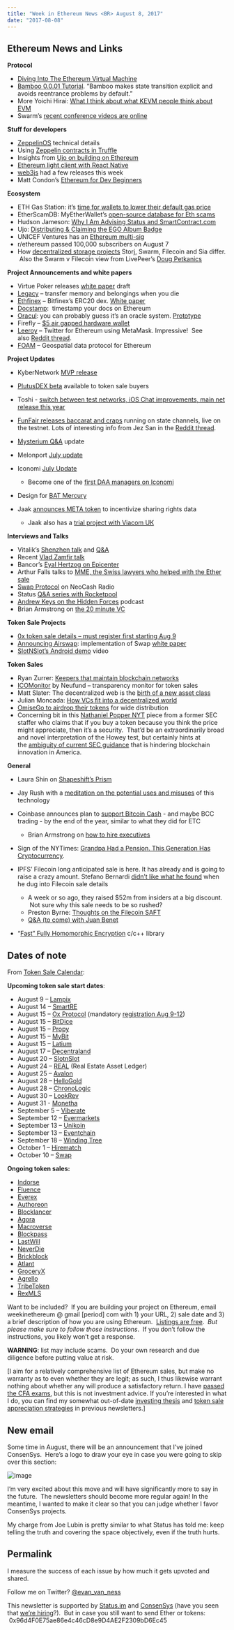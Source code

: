 ```yaml
---
title: "Week in Ethereum News <BR> August 8, 2017"
date: "2017-08-08"
---
```


## Ethereum News and Links  

**Protocol**

- [Diving Into The Ethereum Virtual Machine](https://t.umblr.com/redirect?z=https%3A%2F%2Fmedium.com%2F%40hayeah%2Fdiving-into-the-ethereum-vm-6e8d5d2f3c30&t=YjNjNTc1NThkN2U3YzRhNWI4ODk0YzE1Y2I5NjVlYmFlYWE2ZWYzNCxSeWhXckRIbg%3D%3D&b=t%3AQ8svKXOQOFn4j1wJ-IeWRA&p=https%3A%2F%2Fwww.weekinethereum.com%2Fpost%2F163960217423%2Faugust-8-2017&m=0)
- [Bamboo 0.0.01 Tutorial](https://t.umblr.com/redirect?z=https%3A%2F%2Fgithub.com%2Fpirapira%2Fbamboo%2Fblob%2Fmaster%2Fdoc%2Ftutorial.md&t=YjE5ZDc3MWE2MjAxZDQzOWE3OGE0NTVjODRmZmIwZTI1NWE1ZWE1YSxSeWhXckRIbg%3D%3D&b=t%3AQ8svKXOQOFn4j1wJ-IeWRA&p=https%3A%2F%2Fwww.weekinethereum.com%2Fpost%2F163960217423%2Faugust-8-2017&m=0). “Bamboo makes state transition explicit and avoids reentrance problems by default.”
- More Yoichi Hirai: [What I think about what KEVM people think about EVM](https://t.umblr.com/redirect?z=https%3A%2F%2Fmedium.com%2F%40pirapira%2Fwhat-i-think-about-what-kevm-people-think-about-evm-78d99191b57e&t=NmUzNjViNDY1ZWJmNzM2ZjBiYTI4ZmUxMTYxOTIyYTBiYzE0NzQ4ZixSeWhXckRIbg%3D%3D&b=t%3AQ8svKXOQOFn4j1wJ-IeWRA&p=https%3A%2F%2Fwww.weekinethereum.com%2Fpost%2F163960217423%2Faugust-8-2017&m=0)
- Swarm’s [recent conference videos are online](https://t.umblr.com/redirect?z=http%3A%2F%2Fswarm-gateways.net%2Fbzz%3A%2Fsummit2017.ethersphere.eth%2F&t=YTJmOTRjZjk4MWY1YTI2ZDQ4Y2E2ZmE3NGNlYjcyZjkyNGRkZDU3MCxSeWhXckRIbg%3D%3D&b=t%3AQ8svKXOQOFn4j1wJ-IeWRA&p=https%3A%2F%2Fwww.weekinethereum.com%2Fpost%2F163960217423%2Faugust-8-2017&m=0)

**Stuff for developers**

- [ZeppelinOS](https://t.umblr.com/redirect?z=https%3A%2F%2Fblog.zeppelin.solutions%2Ftechnical-details-of-zeppelinos-d3cf4da591f7&t=ZjQyYzliNzA1NzMzNzQ3NTVlZDMwZjhkNjc0NDRkZDY1ZDU5OGRkMSxSeWhXckRIbg%3D%3D&b=t%3AQ8svKXOQOFn4j1wJ-IeWRA&p=https%3A%2F%2Fwww.weekinethereum.com%2Fpost%2F163960217423%2Faugust-8-2017&m=0) technical details
- Using [Zeppelin contracts in Truff](https://t.umblr.com/redirect?z=http%3A%2F%2Ftruffleframework.com%2Ftutorials%2Frobust-smart-contracts-with-openzeppelin&t=OTg0Nzg4MjZhMDM4ZjY0ZGQ5MGJlMTdhZmJlNjc5MGQ1NDFmMzM0YixSeWhXckRIbg%3D%3D&b=t%3AQ8svKXOQOFn4j1wJ-IeWRA&p=https%3A%2F%2Fwww.weekinethereum.com%2Fpost%2F163960217423%2Faugust-8-2017&m=0)[l](https://t.umblr.com/redirect?z=http%3A%2F%2Ftruffleframework.com%2Ftutorials%2Frobust-smart-contracts-with-openzeppelin&t=OTg0Nzg4MjZhMDM4ZjY0ZGQ5MGJlMTdhZmJlNjc5MGQ1NDFmMzM0YixSeWhXckRIbg%3D%3D&b=t%3AQ8svKXOQOFn4j1wJ-IeWRA&p=https%3A%2F%2Fwww.weekinethereum.com%2Fpost%2F163960217423%2Faugust-8-2017&m=0)[e](https://t.umblr.com/redirect?z=http%3A%2F%2Ftruffleframework.com%2Ftutorials%2Frobust-smart-contracts-with-openzeppelin&t=OTg0Nzg4MjZhMDM4ZjY0ZGQ5MGJlMTdhZmJlNjc5MGQ1NDFmMzM0YixSeWhXckRIbg%3D%3D&b=t%3AQ8svKXOQOFn4j1wJ-IeWRA&p=https%3A%2F%2Fwww.weekinethereum.com%2Fpost%2F163960217423%2Faugust-8-2017&m=0)
- Insights from [Ujo on building on Ethereum](https://t.umblr.com/redirect?z=https%3A%2F%2Fwww.offerzen.com%2Fblog%2Finsights-from-ujo-the-challenges-of-building-on-ethereum&t=NzNjNmQ0Y2U3YTU1MmQ3OTRlZTM2ZDJlZDhmNjJhMzg5NmM2NDA4ZixSeWhXckRIbg%3D%3D&b=t%3AQ8svKXOQOFn4j1wJ-IeWRA&p=https%3A%2F%2Fwww.weekinethereum.com%2Fpost%2F163960217423%2Faugust-8-2017&m=0)
- [Ethereum light client with React Native](https://t.umblr.com/redirect?z=https%3A%2F%2Fzupzup.org%2Freact-native-ethereum%2F&t=MWUxYTI1NDZiNmQ5YzUwZjZlYWVkMDgwNmVjYmNiNzA2MTgwOWRmMCxSeWhXckRIbg%3D%3D&b=t%3AQ8svKXOQOFn4j1wJ-IeWRA&p=https%3A%2F%2Fwww.weekinethereum.com%2Fpost%2F163960217423%2Faugust-8-2017&m=0)
- [web3js](https://t.umblr.com/redirect?z=https%3A%2F%2Fgithub.com%2Fethereum%2Fweb3.js%2Freleases&t=YjU4ODllOWYxMmM0ZWNmODI3NjlhN2I4MGMzMTJhZTFhYTcyM2ExNixSeWhXckRIbg%3D%3D&b=t%3AQ8svKXOQOFn4j1wJ-IeWRA&p=https%3A%2F%2Fwww.weekinethereum.com%2Fpost%2F163960217423%2Faugust-8-2017&m=0) had a few releases this week
- Matt Condon’s [Ethereum for Dev Beginners](https://t.umblr.com/redirect?z=https%3A%2F%2Fmedium.com%2F%40mattcondon%2Fgetting-up-to-speed-on-ethereum-63ed28821bbe&t=MGU2NzA3MDg1ZDhjMTQ3YjExYjAzYmI1YTQ5N2U2MzRlNDcxZmMzYixSeWhXckRIbg%3D%3D&b=t%3AQ8svKXOQOFn4j1wJ-IeWRA&p=https%3A%2F%2Fwww.weekinethereum.com%2Fpost%2F163960217423%2Faugust-8-2017&m=0)

**Ecosystem**

- ETH Gas Station: it’s [time for wallets to lower their default gas price](https://t.umblr.com/redirect?z=https%3A%2F%2Fmedium.com%2F%40ethgasstation%2Fethereum-wallets-and-the-problem-of-the-default-gas-price-fe7e55743cb5&t=MWY4MDdiYWY4NDdhYmZlNzg3NjA4MDdlOWYxMGYzMDQ2ODI4N2Y4NCxSeWhXckRIbg%3D%3D&b=t%3AQ8svKXOQOFn4j1wJ-IeWRA&p=https%3A%2F%2Fwww.weekinethereum.com%2Fpost%2F163960217423%2Faugust-8-2017&m=0)
- EtherScamDB: MyEtherWallet’s [open-source database for Eth scams](https://t.umblr.com/redirect?z=https%3A%2F%2Fetherscamdb.info%2F&t=NzY0MTIxYTlmZDZjMmYwZWMzMDY5MTViMmZlZDM5NWE3MzY5ODU5NixSeWhXckRIbg%3D%3D&b=t%3AQ8svKXOQOFn4j1wJ-IeWRA&p=https%3A%2F%2Fwww.weekinethereum.com%2Fpost%2F163960217423%2Faugust-8-2017&m=0)
- Hudson Jameson: [Why I Am Advising Status and SmartContract.com](https://t.umblr.com/redirect?z=https%3A%2F%2Fwww.reddit.com%2Fr%2Fethereum%2Fcomments%2F6rzmrv%2Fwhy_i_am_advising_status_and_smartcontractcom%2F&t=MTZmZjYxNTA2MDNiMjRiMzYyYWI1MjdkNjc1YWUyNTE0NGM2NGI0ZCxSeWhXckRIbg%3D%3D&b=t%3AQ8svKXOQOFn4j1wJ-IeWRA&p=https%3A%2F%2Fwww.weekinethereum.com%2Fpost%2F163960217423%2Faugust-8-2017&m=0)
- Ujo: [Distributing & Claiming the EGO Album Badge](https://t.umblr.com/redirect?z=https%3A%2F%2Fblog.ujomusic.com%2Fdistributing-claiming-the-ego-album-badge-322bae9bffae&t=YzE3MWE2ZGQ4ZjVmOGFlYTQxMjcwYWZkM2ZhYjgxZDM2MzU2MTI2ZSxSeWhXckRIbg%3D%3D&b=t%3AQ8svKXOQOFn4j1wJ-IeWRA&p=https%3A%2F%2Fwww.weekinethereum.com%2Fpost%2F163960217423%2Faugust-8-2017&m=0)
- UNICEF Ventures has an [Ethereum multi-sig](https://t.umblr.com/redirect?z=http%3A%2F%2Funicefstories.org%2F2017%2F08%2F04%2Funicef-ventures-exploring-smart-contracts%2F&t=NjVhOWQ1YzQxZDg2YzFjZjFhMGMxMzE3MWFkY2YzNGVkZWRmZGI1OCxSeWhXckRIbg%3D%3D&b=t%3AQ8svKXOQOFn4j1wJ-IeWRA&p=https%3A%2F%2Fwww.weekinethereum.com%2Fpost%2F163960217423%2Faugust-8-2017&m=0)
- r/ethereum passed 100,000 subscribers on August 7
- How [decentralized storage projects](https://t.umblr.com/redirect?z=https%3A%2F%2Fwww.reddit.com%2Fr%2Fethereum%2Fcomments%2F6rceyw%2Fwhat_will_filecoin_be_able_to_do_that_swarm_wont%2Fdl5f8q4%2F%3Fcontext%3D3&t=MmQyY2FiM2FlN2Y5OTgxNzRiZTVlN2FhYWQxNmQ5OWJlZjY4MjM5NCxSeWhXckRIbg%3D%3D&b=t%3AQ8svKXOQOFn4j1wJ-IeWRA&p=https%3A%2F%2Fwww.weekinethereum.com%2Fpost%2F163960217423%2Faugust-8-2017&m=0) Storj, Swarm, Filecoin and Sia differ.  Also the Swarm v Filecoin view from LivePeer’s [Doug Petkanics](https://t.umblr.com/redirect?z=https%3A%2F%2Fwww.reddit.com%2Fr%2Fethereum%2Fcomments%2F6rceyw%2Fwhat_will_filecoin_be_able_to_do_that_swarm_wont%2Fdl4d2na%2F%3Fcontext%3D3&t=YzA3ZjlkYjc2ZTlhNmJiNDAxMjNkNTZiMzFlMDNiOGY2NGQ3OTk5ZixSeWhXckRIbg%3D%3D&b=t%3AQ8svKXOQOFn4j1wJ-IeWRA&p=https%3A%2F%2Fwww.weekinethereum.com%2Fpost%2F163960217423%2Faugust-8-2017&m=0)

**Project Announcements and white papers**

- Virtue Poker releases [white paper](https://t.umblr.com/redirect?z=https%3A%2F%2Fvirtue.poker%2Fwp-content%2Fuploads%2F2017%2F08%2FVirtue-Poker-White-Paper-DRAFT-0.1.pdf&t=MjUzNTczMjJjOTc4MDc3Mzg3ZDVmZTk3MmRkY2VkOThiNGMxOTFjYixSeWhXckRIbg%3D%3D&b=t%3AQ8svKXOQOFn4j1wJ-IeWRA&p=https%3A%2F%2Fwww.weekinethereum.com%2Fpost%2F163960217423%2Faugust-8-2017&m=0) draft
- [Legacy](https://t.umblr.com/redirect?z=https%3A%2F%2Fwww.reddit.com%2Fr%2Fethereum%2Fcomments%2F6rjo89%2Flegacy_transfer_your_memories_or_belongings_to%2F&t=YjVlY2EzY2M0MTIyOTA2ZTJkOTZiODdlNWYwMmFlN2M4ZWVlNjAxZixSeWhXckRIbg%3D%3D&b=t%3AQ8svKXOQOFn4j1wJ-IeWRA&p=https%3A%2F%2Fwww.weekinethereum.com%2Fpost%2F163960217423%2Faugust-8-2017&m=0) – transfer memory and belongings when you die
- [Ethfinex](https://t.umblr.com/redirect?z=https%3A%2F%2Fwww.bitfinex.com%2Fethfinex&t=NDFlODQ2NTc4M2VhZTAyM2QxZmI3ZTc5OWM4MDRkODcyNjIwMDdlYixSeWhXckRIbg%3D%3D&b=t%3AQ8svKXOQOFn4j1wJ-IeWRA&p=https%3A%2F%2Fwww.weekinethereum.com%2Fpost%2F163960217423%2Faugust-8-2017&m=0) – Bitfinex’s ERC20 dex. [White paper](https://t.umblr.com/redirect?z=https%3A%2F%2Fwww.bitfinex.com%2Fethfinex-whitepaper.pdf&t=ZGM2OWY0MTZiNDQzZThkY2E2NTFkNmIxMjFiOThhOGM1MjM2YWI0MyxSeWhXckRIbg%3D%3D&b=t%3AQ8svKXOQOFn4j1wJ-IeWRA&p=https%3A%2F%2Fwww.weekinethereum.com%2Fpost%2F163960217423%2Faugust-8-2017&m=0)
- [Docstamp](https://t.umblr.com/redirect?z=https%3A%2F%2Fdocstamp.io%2F&t=YzUwMzg0ZmNhZDBkOGE2MjEyYTNmYjFkMDViODM2ZjY3MDA0ODA5MyxSeWhXckRIbg%3D%3D&b=t%3AQ8svKXOQOFn4j1wJ-IeWRA&p=https%3A%2F%2Fwww.weekinethereum.com%2Fpost%2F163960217423%2Faugust-8-2017&m=0):  timestamp your docs on Ethereum
- [Oracul](https://t.umblr.com/redirect?z=https%3A%2F%2Fmedium.com%2F%40roman.brodetski%2Fintroducing-oracul-decentralized-oracle-data-feed-solution-for-ethereum-5cab1ca8bb64&t=YzUwMDM0NjdlMzA1ZWIwYjZjNTQ5OTBhNTI1ZTZmY2EwNzdlZGE5NCxSeWhXckRIbg%3D%3D&b=t%3AQ8svKXOQOFn4j1wJ-IeWRA&p=https%3A%2F%2Fwww.weekinethereum.com%2Fpost%2F163960217423%2Faugust-8-2017&m=0): you can probably guess it’s an oracle system. [Prototype](https://t.umblr.com/redirect?z=http%3A%2F%2Foracul.surge.sh%2F&t=NmY5N2Y3NTNkNDU3ZmFkNjM4YTI2MDUwZjVkMmRhZDRlMmU4YTg2MSxSeWhXckRIbg%3D%3D&b=t%3AQ8svKXOQOFn4j1wJ-IeWRA&p=https%3A%2F%2Fwww.weekinethereum.com%2Fpost%2F163960217423%2Faugust-8-2017&m=0)
- Firefly – [$5 air gapped hardware wallet](https://t.umblr.com/redirect?z=https%3A%2F%2Fwww.reddit.com%2Fr%2Fethereum%2Fcomments%2F6r48kb%2Ffirefly_the_5_diy_airgap_hardware_wallet%2F&t=MDE3ZWRjODkzNmY0NGNjNDkzNTg5OTQ5NWNhOGJkZWJjZDE1ZWQ0YixSeWhXckRIbg%3D%3D&b=t%3AQ8svKXOQOFn4j1wJ-IeWRA&p=https%3A%2F%2Fwww.weekinethereum.com%2Fpost%2F163960217423%2Faugust-8-2017&m=0)
- [Leeroy](https://t.umblr.com/redirect?z=https%3A%2F%2Fleeroy.io%2F&t=ODAyMjg1MDFhZTRiOWM2OTdhMGEzN2YwMWNjNDE3NGM3YTQ4YzY2NixSeWhXckRIbg%3D%3D&b=t%3AQ8svKXOQOFn4j1wJ-IeWRA&p=https%3A%2F%2Fwww.weekinethereum.com%2Fpost%2F163960217423%2Faugust-8-2017&m=0) – Twitter for Ethereum using MetaMask. Impressive!  See also [Reddit thread](https://t.umblr.com/redirect?z=https%3A%2F%2Fwww.reddit.com%2Fr%2Fethereum%2Fcomments%2F6rwnm5%2Fleeroy_v2_released%2F&t=Mzc0Zjg4YzQ3MTBkMTk4YzVhMTU4NDg0N2UyMjM0NWE0NzgwN2E2MCxSeWhXckRIbg%3D%3D&b=t%3AQ8svKXOQOFn4j1wJ-IeWRA&p=https%3A%2F%2Fwww.weekinethereum.com%2Fpost%2F163960217423%2Faugust-8-2017&m=0).
- [FOAM](https://t.umblr.com/redirect?z=https%3A%2F%2Fsteemit.com%2Fethereum%2F%40protegeaa%2Ffoam-the-future-of-geospatial-data-on-the-ethereum-blockchain&t=MzlhZWRmMmYyMDA2NGEyOGU4MWFlZWI3YTgwNTViMjcyOGFlNTJlZSxSeWhXckRIbg%3D%3D&b=t%3AQ8svKXOQOFn4j1wJ-IeWRA&p=https%3A%2F%2Fwww.weekinethereum.com%2Fpost%2F163960217423%2Faugust-8-2017&m=0) – Geospatial data protocol for Ethereum

**Project Updates**

- KyberNetwork [MVP release](https://t.umblr.com/redirect?z=https%3A%2F%2Fblog.kyber.network%2Fkybernetwork-mvp-release-e8440a79346f&t=YTZjNTYxNjc5OWJkYzM4ZTI4NDIxNmNkNTRhOGM5NzZjNWI3MmU3YSxSeWhXckRIbg%3D%3D&b=t%3AQ8svKXOQOFn4j1wJ-IeWRA&p=https%3A%2F%2Fwww.weekinethereum.com%2Fpost%2F163960217423%2Faugust-8-2017&m=0)
- [PlutusDEX beta](https://t.umblr.com/redirect?z=https%3A%2F%2Fmedium.com%2F%40PlutusIT%2Fannouncing-the-plutusdex-private-beta-defining-the-plutus-experience-3898d81db26c&t=Nzc5NTQ2ZDBhZWE4ZjAyOTY4YWU5ZDAzOWM0Y2Q5NTRlZWVkOTM3OCxSeWhXckRIbg%3D%3D&b=t%3AQ8svKXOQOFn4j1wJ-IeWRA&p=https%3A%2F%2Fwww.weekinethereum.com%2Fpost%2F163960217423%2Faugust-8-2017&m=0) available to token sale buyers
- Toshi - [switch between test networks, iOS Chat improvements, main net release this year](https://t.umblr.com/redirect?z=https%3A%2F%2Fblog.toshi.org%2Fproduct-update-3-network-switching-ios-chat-ui-and-fixes-dd5980048c55%3Fsource%3Dcollection_home---6------0--------------&t=YjEzMGRlZWY3MjNmMThiNGY5YmYzYmIxNGIyZjk5Y2QyZmMxMjY2YixSeWhXckRIbg%3D%3D&b=t%3AQ8svKXOQOFn4j1wJ-IeWRA&p=https%3A%2F%2Fwww.weekinethereum.com%2Fpost%2F163960217423%2Faugust-8-2017&m=0)
- [FunFair releases baccarat and craps](https://t.umblr.com/redirect?z=https%3A%2F%2Fwww.reddit.com%2Fr%2Fethereum%2Fcomments%2F6rkv7h%2Ffunfair_is_pleased_to_announce_the_first_ever%2F&t=OTlmZDBiMzgyZTM2NTc4YTAyNTQ0MWNjNDZkZjgyY2JmNzBmNGM1ZSxSeWhXckRIbg%3D%3D&b=t%3AQ8svKXOQOFn4j1wJ-IeWRA&p=https%3A%2F%2Fwww.weekinethereum.com%2Fpost%2F163960217423%2Faugust-8-2017&m=0) running on state channels, live on the testnet. Lots of interesting info from Jez San in the [Reddit thread](https://t.umblr.com/redirect?z=https%3A%2F%2Fwww.reddit.com%2Fr%2Fethtrader%2Fcomments%2F6rkyk5%2Ffunfair_is_pleased_to_announce_the_first_ever%2F&t=ZGY0OTVjMDAyNWI3MTk0MWVhYWRmZThlNmY3M2I4NDgxYTIyYTVjNSxSeWhXckRIbg%3D%3D&b=t%3AQ8svKXOQOFn4j1wJ-IeWRA&p=https%3A%2F%2Fwww.weekinethereum.com%2Fpost%2F163960217423%2Faugust-8-2017&m=0).
- [Mysterium Q&A](https://t.umblr.com/redirect?z=https%3A%2F%2Fmedium.com%2Fmysterium-network%2Fyou-asked-weve-answered-869f63980825&t=OTcyOGU2NmI2YWU3Y2U2MDQyNDAwMzdhOGU5MDYwYjI4NDVkMjI1YixSeWhXckRIbg%3D%3D&b=t%3AQ8svKXOQOFn4j1wJ-IeWRA&p=https%3A%2F%2Fwww.weekinethereum.com%2Fpost%2F163960217423%2Faugust-8-2017&m=0) update
- Melonport [July update](https://t.umblr.com/redirect?z=http%3A%2F%2Fmailchi.mp%2Fmelonport%2Fjuly-update&t=ZjVlZjExYjNlOGQ5MjJjZDZlNWM3MTE2NmFhOGY1YTZiZjQ3MjM5MixSeWhXckRIbg%3D%3D&b=t%3AQ8svKXOQOFn4j1wJ-IeWRA&p=https%3A%2F%2Fwww.weekinethereum.com%2Fpost%2F163960217423%2Faugust-8-2017&m=0)
- Iconomi [July Update](https://t.umblr.com/redirect?z=https%3A%2F%2Fmedium.com%2Ficonominet%2Ficonomi-monthly-update-july-2017-207ba56bfcf3&t=MDljZmFmNGM3OGQ2ZmI0ZWE3OGFlOGZiYWM5YWY2MDAyY2I0NDZiMSxSeWhXckRIbg%3D%3D&b=t%3AQ8svKXOQOFn4j1wJ-IeWRA&p=https%3A%2F%2Fwww.weekinethereum.com%2Fpost%2F163960217423%2Faugust-8-2017&m=0)
    - Become one of the [first DAA managers on Iconomi](https://t.umblr.com/redirect?z=https%3A%2F%2Fmedium.com%2Ficonominet%2Fbecome-one-of-the-first-iconomi-digital-asset-array-managers-1a4f1779a97e&t=N2U3MmM3NTE3ZDIyZmRkMGQ4M2IxMGQxNDNiNjM5NWU4OTFmZDRjMyxSeWhXckRIbg%3D%3D&b=t%3AQ8svKXOQOFn4j1wJ-IeWRA&p=https%3A%2F%2Fwww.weekinethereum.com%2Fpost%2F163960217423%2Faugust-8-2017&m=0)  
        
- Design for [BAT Mercury](https://t.umblr.com/redirect?z=https%3A%2F%2Fgithub.com%2Fbrave-intl%2Fbat-mercury-concept%2Fblob%2Fmaster%2FREADME.md&t=YjY0M2VmNmE2MDc5ZGM3ZmZjZDYyNDc2NjFhMWQ4MWE1OTVjYzgzMyxSeWhXckRIbg%3D%3D&b=t%3AQ8svKXOQOFn4j1wJ-IeWRA&p=https%3A%2F%2Fwww.weekinethereum.com%2Fpost%2F163960217423%2Faugust-8-2017&m=0)
- Jaak [announces META token](https://t.umblr.com/redirect?z=https%3A%2F%2Fblog.jaak.io%2Fannouncing-the-meta-token-673bed439516&t=NWExZGQ5MTVlMWFkYmYxY2Y4YjFlNjlkNWIxZjk0MWZjOTRmNzgxZSxSeWhXckRIbg%3D%3D&b=t%3AQ8svKXOQOFn4j1wJ-IeWRA&p=https%3A%2F%2Fwww.weekinethereum.com%2Fpost%2F163960217423%2Faugust-8-2017&m=0) to incentivize sharing rights data
    - Jaak also has a [trial project with Viacom UK](https://t.umblr.com/redirect?z=https%3A%2F%2Fjaak.io%2Fpress%2F07-08-17%2FViacomPressRelease%2FJAAK-Viacom-Pilot-Press-Release.pdf&t=Y2IzZDY1YTY1YWRhZjcxZTg1ODk4MTRjODU2NzUyOTNjZjM1ZmU3MyxSeWhXckRIbg%3D%3D&b=t%3AQ8svKXOQOFn4j1wJ-IeWRA&p=https%3A%2F%2Fwww.weekinethereum.com%2Fpost%2F163960217423%2Faugust-8-2017&m=0)

**Interviews and Talks**

- Vitalik’s [Shenzhen talk](https://t.umblr.com/redirect?z=https%3A%2F%2Fwww.youtube.com%2Fwatch%3Fv%3D5uPTdOnimSI&t=MWIzZjY0MzQwOTQ0NmQwY2U3Zjg1NTk4MzMzYmFlZWMyMjEzMzIxMyxSeWhXckRIbg%3D%3D&b=t%3AQ8svKXOQOFn4j1wJ-IeWRA&p=https%3A%2F%2Fwww.weekinethereum.com%2Fpost%2F163960217423%2Faugust-8-2017&m=0) and [Q&A](https://t.umblr.com/redirect?z=https%3A%2F%2Fwww.youtube.com%2Fwatch%3Fv%3DSuY6L1nhWxM&t=MmVlNWJiZTkxMDY1MTIyY2E4MWZlMjI4OWFiNzhkOWFlODZiZWUyMCxSeWhXckRIbg%3D%3D&b=t%3AQ8svKXOQOFn4j1wJ-IeWRA&p=https%3A%2F%2Fwww.weekinethereum.com%2Fpost%2F163960217423%2Faugust-8-2017&m=0)
- Recent [Vlad Zamfir talk](https://t.umblr.com/redirect?z=https%3A%2F%2Fwww.youtube.com%2Fwatch%3Fv%3Du6VSPD5TrP4&t=Y2Q5MmQ5ZWM0OTdiNTliNDk3MjQ4MzlhNjg5OGFhODVkYmMxMDA0ZSxSeWhXckRIbg%3D%3D&b=t%3AQ8svKXOQOFn4j1wJ-IeWRA&p=https%3A%2F%2Fwww.weekinethereum.com%2Fpost%2F163960217423%2Faugust-8-2017&m=0)
- Bancor’s [Eyal Hertzog on Epicenter](https://t.umblr.com/redirect?z=https%3A%2F%2Fwww.youtube.com%2Fwatch%3Fv%3DsinHgYld5k0&t=NWQ1MTAxYjk4N2Q2NDc3MmI2YmNmMDAxZGJkZjRlM2FlZTNmYzQ5YyxSeWhXckRIbg%3D%3D&b=t%3AQ8svKXOQOFn4j1wJ-IeWRA&p=https%3A%2F%2Fwww.weekinethereum.com%2Fpost%2F163960217423%2Faugust-8-2017&m=0)
- Arthur Falls talks to [MME, the Swiss lawyers who helped with the Ether sale](https://t.umblr.com/redirect?z=https%3A%2F%2Fetherreview.info%2Fether-review-legal-4-mme-the-beating-heart-of-crypto-valley-300a3e177188&t=YzU4MjY4MzBmODYyN2JjYjg2YjI0OTA2YjdiZmJkNjIxMmZjOWI1NSxSeWhXckRIbg%3D%3D&b=t%3AQ8svKXOQOFn4j1wJ-IeWRA&p=https%3A%2F%2Fwww.weekinethereum.com%2Fpost%2F163960217423%2Faugust-8-2017&m=0)
- [Swap Protocol](https://t.umblr.com/redirect?z=http%3A%2F%2Fneocashradio.com%2Fblog%2Fswap-protocol-interview-don-mosites-michael-oved%2F&t=ZGIyZTMyYjk5Y2VlMjJjZDZhNjBhOTcxYzkyNjliNjAzZDA5MDQxNSxSeWhXckRIbg%3D%3D&b=t%3AQ8svKXOQOFn4j1wJ-IeWRA&p=https%3A%2F%2Fwww.weekinethereum.com%2Fpost%2F163960217423%2Faugust-8-2017&m=0) on NeoCash Radio
- Status [Q&A series with Rocketpool](https://t.co/zo6OjeOoH8)
- [Andrew Keys on the Hidden Forces](https://t.umblr.com/redirect?z=https%3A%2F%2Fitunes.apple.com%2Fus%2Fpodcast%2Fhidden-forces%2Fid1205359334%3Fmt%3D2%23&t=YmExYmM0YjMxOTU4YTk3MTFkNmIwZjU5Y2U5ZWY3NGVmZjA5MzVhYSxSeWhXckRIbg%3D%3D&b=t%3AQ8svKXOQOFn4j1wJ-IeWRA&p=https%3A%2F%2Fwww.weekinethereum.com%2Fpost%2F163960217423%2Faugust-8-2017&m=0) podcast
- Brian Armstrong on [the 20 minute VC](https://t.umblr.com/redirect?z=http%3A%2F%2Fwww.thetwentyminutevc.com%2Fbrianarmstrong%2F&t=NDQ2OTNlMjJkNWQ1YjFhY2ExOTU1MjkwYzhkNDBmYWM4YmEzYjg1ZCxSeWhXckRIbg%3D%3D&b=t%3AQ8svKXOQOFn4j1wJ-IeWRA&p=https%3A%2F%2Fwww.weekinethereum.com%2Fpost%2F163960217423%2Faugust-8-2017&m=0)

**Token Sale Projects**

- [0x token sale details – must register first starting Aug 9](https://t.umblr.com/redirect?z=https%3A%2F%2Fblog.0xproject.com%2F0x-token-sale-and-registration-details-75d84af11c60&t=MzMyOWVjYzE3ODE4ZTE1MjQ4MDVlMDgzNTA4ODhiODA5M2JlM2QxMyxSeWhXckRIbg%3D%3D&b=t%3AQ8svKXOQOFn4j1wJ-IeWRA&p=https%3A%2F%2Fwww.weekinethereum.com%2Fpost%2F163960217423%2Faugust-8-2017&m=0)
- [Announcing Airswap](https://t.umblr.com/redirect?z=https%3A%2F%2Fmedia.consensys.net%2Fintroducing-airswap-62d40cec9301&t=OTlkMzk0MDA1ODk4YWFlYWMyMTFlZTU3ZDBjNTRmMGZkMDQwOTQ1OSxSeWhXckRIbg%3D%3D&b=t%3AQ8svKXOQOFn4j1wJ-IeWRA&p=https%3A%2F%2Fwww.weekinethereum.com%2Fpost%2F163960217423%2Faugust-8-2017&m=0): implementation of Swap [white paper](https://t.umblr.com/redirect?z=https%3A%2F%2Fswap.tech%2Fwhitepaper&t=NDQ1OGU3YWM5YjhlOGRkYjVkYTYzMjAzNmFhZmExZmI4Zjg4NDQ3NixSeWhXckRIbg%3D%3D&b=t%3AQ8svKXOQOFn4j1wJ-IeWRA&p=https%3A%2F%2Fwww.weekinethereum.com%2Fpost%2F163960217423%2Faugust-8-2017&m=0)
- [SlotNSlot’s Android demo](https://t.umblr.com/redirect?z=https%3A%2F%2Fwww.youtube.com%2Fwatch%3Fv%3Db-GhEICQHbk&t=NjZlNWE4ZWNhNDgwMTE1OGQyYWNlZTIyMjZiMmRkMzUwOWY4YWU1NCxSeWhXckRIbg%3D%3D&b=t%3AQ8svKXOQOFn4j1wJ-IeWRA&p=https%3A%2F%2Fwww.weekinethereum.com%2Fpost%2F163960217423%2Faugust-8-2017&m=0) video

**Token Sales**

- Ryan Zurrer: [Keepers that maintain blockchain networks](https://t.umblr.com/redirect?z=https%3A%2F%2Fmedium.com%2F%40rzurrer%2Fkeepers-workers-that-maintain-blockchain-networks-a40182615b66&t=ZmQ0MWI2ZmQyYzQxOGU2ZmYyNTJjOTU3YTA3ODUzOGQ0NTlkODhmZSxSeWhXckRIbg%3D%3D&b=t%3AQ8svKXOQOFn4j1wJ-IeWRA&p=https%3A%2F%2Fwww.weekinethereum.com%2Fpost%2F163960217423%2Faugust-8-2017&m=0)
- [ICOMonitor](https://t.umblr.com/redirect?z=https%3A%2F%2Ficomonitor.io%2F&t=ODEwNjYwZThlZjkyYTg1MGNiMmE3OWJkZTM2ODFiZjU4N2I0ZjQ4MyxSeWhXckRIbg%3D%3D&b=t%3AQ8svKXOQOFn4j1wJ-IeWRA&p=https%3A%2F%2Fwww.weekinethereum.com%2Fpost%2F163960217423%2Faugust-8-2017&m=0) by Neufund – transparency monitor for token sales
- Matt Slater: The decentralized web is the [birth of a new asset class](https://t.umblr.com/redirect?z=https%3A%2F%2Fmedium.com%2F%40mattslater91%2Fthe-birth-of-a-new-asset-class-blockchain-tokens-the-decentralized-web-2ed7c0b7d78d&t=ZjhmM2M2YmRiZjY4YzI4MDYxZTBiZmY1OGM3NzZiZTNjNDdjZWE1OSxSeWhXckRIbg%3D%3D&b=t%3AQ8svKXOQOFn4j1wJ-IeWRA&p=https%3A%2F%2Fwww.weekinethereum.com%2Fpost%2F163960217423%2Faugust-8-2017&m=0)
- Julian Moncada: [How VCs fit into a decentralized world](https://t.umblr.com/redirect?z=https%3A%2F%2Fmedium.com%2F%40julianmoncada%2Fvc-3-0-how-vcs-position-themselves-in-the-world-of-blockchain-38a6f5ae7e3f&t=MmMyZjYwMjQ1ZDMyYWQ4YzU3ZGI0ODAzZmE4M2U0NWQyZDdmYTgxZixSeWhXckRIbg%3D%3D&b=t%3AQ8svKXOQOFn4j1wJ-IeWRA&p=https%3A%2F%2Fwww.weekinethereum.com%2Fpost%2F163960217423%2Faugust-8-2017&m=0)
- [OmiseGo to airdrop their tokens](https://t.umblr.com/redirect?z=https%3A%2F%2Fwww.omise.co%2Fomisego-airdrop-update&t=MDhlOGZkYmEyODE4NTYyMWQ2NTBlYTZmNWRlY2M1YTRmM2Y5Y2Q1YyxSeWhXckRIbg%3D%3D&b=t%3AQ8svKXOQOFn4j1wJ-IeWRA&p=https%3A%2F%2Fwww.weekinethereum.com%2Fpost%2F163960217423%2Faugust-8-2017&m=0) for wide distribution
- Concerning bit in this [Nathaniel Popper NYT](https://t.umblr.com/redirect?z=https%3A%2F%2Fwww.nytimes.com%2F2017%2F08%2F07%2Fbusiness%2Fdealbook%2Finitial-coin-offerings-sec-virtual-currency.html&t=MjYxYjliMjI4NGE4YmMxNmRiZGNkZjVhMTI5N2ExM2EyZjhjZDIyNSxSeWhXckRIbg%3D%3D&b=t%3AQ8svKXOQOFn4j1wJ-IeWRA&p=https%3A%2F%2Fwww.weekinethereum.com%2Fpost%2F163960217423%2Faugust-8-2017&m=0) piece from a former SEC staffer who claims that if you buy a token because you think the price might appreciate, then it’s a security.  That’d be an extraordinarily broad and novel interpretation of the Howey test, but certainly hints at the [ambiguity of current SEC guidance](http://www.weekinethereum.com/post/163481216423/july-23-2017) that is hindering blockchain innovation in America.

**General**

- Laura Shin on [Shapeshift’s Prism](https://t.umblr.com/redirect?z=https%3A%2F%2Fwww.forbes.com%2Fsites%2Flaurashin%2F2017%2F08%2F07%2Fcant-invest-in-a-crypto-hedge-fund-diy-with-shapeshifts-prism%2F%237c8357f63f01&t=ZmY0MDE2NGI5YzdiZTYzY2VjMmI0N2Y2OWI4ZmEyMTk1NDUxZmMwNixSeWhXckRIbg%3D%3D&b=t%3AQ8svKXOQOFn4j1wJ-IeWRA&p=https%3A%2F%2Fwww.weekinethereum.com%2Fpost%2F163960217423%2Faugust-8-2017&m=0)
- Jay Rush with a [meditation on the potential uses and misuses](https://t.umblr.com/redirect?z=https%3A%2F%2Fmedium.com%2F%40tjayrush%2Fbe-careful-little-brain-what-you-code-6ad4d5fb9d9b&t=ZmU4NTRmN2U3NzRiNmNjZGI4YjYyYWZkZTdlZjZkMWIzNGUyNzUyNixSeWhXckRIbg%3D%3D&b=t%3AQ8svKXOQOFn4j1wJ-IeWRA&p=https%3A%2F%2Fwww.weekinethereum.com%2Fpost%2F163960217423%2Faugust-8-2017&m=0) of this technology
- Coinbase announces plan to [support Bitcoin Cash](https://t.umblr.com/redirect?z=https%3A%2F%2Fblog.coinbase.com%2Fupdate-on-bitcoin-cash-8a67a7e8dbdf&t=MzZiZjAxN2M4ODlkNTIyZjg5ODI2OGM3N2NlNmVhMDAxNWU2NTgwNCxSeWhXckRIbg%3D%3D&b=t%3AQ8svKXOQOFn4j1wJ-IeWRA&p=https%3A%2F%2Fwww.weekinethereum.com%2Fpost%2F163960217423%2Faugust-8-2017&m=0) - and maybe BCC trading - by the end of the year, similar to what they did for ETC
    - Brian Armstrong on [how to hire executives](https://t.umblr.com/redirect?z=https%3A%2F%2Fmedium.com%2F%40barmstrong%2Fhow-to-hire-executives-e2ee8e05cad3&t=ZjQyY2I1Yjg5Njk4NTVjY2IwY2E2ZTEyYWY4MDA3ZTMwZjA0MGZjYSxSeWhXckRIbg%3D%3D&b=t%3AQ8svKXOQOFn4j1wJ-IeWRA&p=https%3A%2F%2Fwww.weekinethereum.com%2Fpost%2F163960217423%2Faugust-8-2017&m=0)  
        
- Sign of the NYTimes: [Grandpa Had a Pension. This Generation Has Cryptocurrency](https://t.umblr.com/redirect?z=https%3A%2F%2Fmobile.nytimes.com%2F2017%2F08%2F03%2Fstyle%2Fwhat-is-cryptocurrency.html&t=YmM2YTU1Y2QwMmMxMGQ4ZGMwYWU0YzM0YWU2Njk3Yzk0YWVjMjY1NSxSeWhXckRIbg%3D%3D&b=t%3AQ8svKXOQOFn4j1wJ-IeWRA&p=https%3A%2F%2Fwww.weekinethereum.com%2Fpost%2F163960217423%2Faugust-8-2017&m=0).  
- IPFS’ Filecoin long anticipated sale is here. It has already and is going to raise a crazy amount. Stefano Bernardi [didn’t like what he found](https://t.umblr.com/redirect?z=https%3A%2F%2Fmedium.com%2Ftoken-economy%2Fthe-analysis-filecoin-doesnt-want-you-to-read-e60d5243f17c&t=MGRiN2NlZTNhYmU5ZjViNmM5ZWZlNjgyZTAyODE0OTIwY2M4YjI0ZSxSeWhXckRIbg%3D%3D&b=t%3AQ8svKXOQOFn4j1wJ-IeWRA&p=https%3A%2F%2Fwww.weekinethereum.com%2Fpost%2F163960217423%2Faugust-8-2017&m=0) when he dug into Filecoin sale details
    - A week or so ago, they raised $52m from insiders at a big discount.  Not sure why this sale needs to be so rushed?
    - Preston Byrne: [Thoughts on the Filecoin SAFT](https://t.umblr.com/redirect?z=https%3A%2F%2Fprestonbyrne.com%2F2017%2F08%2F04%2Fthoughts-on-the-saft%2F&t=YmQ4MTJmY2NmZTU2ZDIyYWU4YTU2OTRhZDFmMzJmYWRkMTBmY2Q3ZixSeWhXckRIbg%3D%3D&b=t%3AQ8svKXOQOFn4j1wJ-IeWRA&p=https%3A%2F%2Fwww.weekinethereum.com%2Fpost%2F163960217423%2Faugust-8-2017&m=0)
    - [Q&A (to come) with Juan Benet](https://t.umblr.com/redirect?z=https%3A%2F%2Fwww.reddit.com%2Fr%2Ffilecoin%2Fcomments%2F6sdk7z%2Fi_jbenet_will_respond_to_a_bunch_of_questions_here%2F&t=NzM2YzVmYjIyZjQ2MzljYzk1MjVjZTcyMzkxODkwNDg2MmUxMTcyZSxSeWhXckRIbg%3D%3D&b=t%3AQ8svKXOQOFn4j1wJ-IeWRA&p=https%3A%2F%2Fwww.weekinethereum.com%2Fpost%2F163960217423%2Faugust-8-2017&m=0)  
        
- “[Fast” Fully Homomorphic Encryption](https://t.umblr.com/redirect?z=https%3A%2F%2Ftfhe.github.io%2Ftfhe%2F&t=OWNmMTliMzM0NmQ1NDk1YzljYjhhNzYwMWQxNGFiOTAwMjU1Mjg0OCxSeWhXckRIbg%3D%3D&b=t%3AQ8svKXOQOFn4j1wJ-IeWRA&p=https%3A%2F%2Fwww.weekinethereum.com%2Fpost%2F163960217423%2Faugust-8-2017&m=0) c/c++ library

## Dates of note

From [Token Sale Calendar](https://t.umblr.com/redirect?z=http%3A%2F%2Fwww.tokensalecalendar.com%2F&t=OTRhNjk0YWY1NTcwYWQ5NThmYjg0NGMzNWM2OTk0MTA2OGE1YmQ4ZCxSeWhXckRIbg%3D%3D&b=t%3AQ8svKXOQOFn4j1wJ-IeWRA&p=https%3A%2F%2Fwww.weekinethereum.com%2Fpost%2F163960217423%2Faugust-8-2017&m=0):

**Upcoming token sale start dates**:

- August 9 – [Lampix](http://t.umblr.com/redirect?z=https%3A%2F%2Flampix.co%2Findex.html&t=NjE3MDYxZWZhNzcxNmZlNzE2Y2M1YzIyNTYxMGI1YzI4ZTFkODc5OCxUbEVidkMwbg%3D%3D&b=t%3ARqKlLBDa5AFqUBYwGpoSJQ&p=http%3A%2F%2Fwww.tokensalecalendar.com%2Fpost%2F163949101388%2Fupcoming-token-sale-start-dates-august-9&m=1)
- August 14 – [SmartRE](http://t.umblr.com/redirect?z=https%3A%2F%2Fwww.smartre.io%2F&t=ZjkxNjdkOWM0NjkzY2I0NTE4YTYwOGFmNzE2Y2I4ZDdkNGM1Nzk4NSxUbEVidkMwbg%3D%3D&b=t%3ARqKlLBDa5AFqUBYwGpoSJQ&p=http%3A%2F%2Fwww.tokensalecalendar.com%2Fpost%2F163949101388%2Fupcoming-token-sale-start-dates-august-9&m=1)
- August 15 – [Ox Protocol](http://t.umblr.com/redirect?z=https%3A%2F%2F0xproject.com%2F&t=NGQ5MTU1MDUyMmY2M2M3ODljYjEwYmZiNGQ5OTdmNGYzZDU0MWRlNixUbEVidkMwbg%3D%3D&b=t%3ARqKlLBDa5AFqUBYwGpoSJQ&p=http%3A%2F%2Fwww.tokensalecalendar.com%2Fpost%2F163949101388%2Fupcoming-token-sale-start-dates-august-9&m=1) (mandatory [registration Aug 9-12](http://t.umblr.com/redirect?z=https%3A%2F%2Fmedium.com%2F0x-project%2Fannouncing-the-0x-token-zrx-launch-d4c097d893c7&t=YzQ1YTExZjkzYjlhZjZlYTNhNWViYTU2NWRiYzRlMzg4MjIwOGYzOCxUbEVidkMwbg%3D%3D&b=t%3ARqKlLBDa5AFqUBYwGpoSJQ&p=http%3A%2F%2Fwww.tokensalecalendar.com%2Fpost%2F163949101388%2Fupcoming-token-sale-start-dates-august-9&m=1))
- August 15 – [BitDice](http://t.umblr.com/redirect?z=https%3A%2F%2Fico.bitdice.me%2F&t=OTM1ZmViMTIwZTNkM2I5NzI1MmUyMzhkYWM1ZTkwNzk0NjU5ZDMwOSxUbEVidkMwbg%3D%3D&b=t%3ARqKlLBDa5AFqUBYwGpoSJQ&p=http%3A%2F%2Fwww.tokensalecalendar.com%2Fpost%2F163949101388%2Fupcoming-token-sale-start-dates-august-9&m=1)
- August 15 – [Propy](http://t.umblr.com/redirect?z=http%3A%2F%2Fwww.propy.com%2F&t=NmIxYTIzZTZkODM3MzFlYjY1NThkNGIzNDhjM2YzNjJmMjRhYWRkYSxUbEVidkMwbg%3D%3D&b=t%3ARqKlLBDa5AFqUBYwGpoSJQ&p=http%3A%2F%2Fwww.tokensalecalendar.com%2Fpost%2F163949101388%2Fupcoming-token-sale-start-dates-august-9&m=1)
- August 15 – [MyBit](http://t.umblr.com/redirect?z=https%3A%2F%2Fmybit.io%2F&t=M2I3MWVmYTZjNWMxMzRlZjE3MmFmODEyODM2MTFkMzIwMTRmMjFjYyxUbEVidkMwbg%3D%3D&b=t%3ARqKlLBDa5AFqUBYwGpoSJQ&p=http%3A%2F%2Fwww.tokensalecalendar.com%2Fpost%2F163949101388%2Fupcoming-token-sale-start-dates-august-9&m=1)
- August 15 – [Latium](http://t.umblr.com/redirect?z=http%3A%2F%2Flatium.org%2F&t=MWE5NmY1OWU0YWNkNDM5ZTMxYjc4MjY0YjY1ODMzNzU4MzgwYTRhMCxUbEVidkMwbg%3D%3D&b=t%3ARqKlLBDa5AFqUBYwGpoSJQ&p=http%3A%2F%2Fwww.tokensalecalendar.com%2Fpost%2F163949101388%2Fupcoming-token-sale-start-dates-august-9&m=1)
- August 17 – [Decentraland](http://t.umblr.com/redirect?z=https%3A%2F%2Fdecentraland.org%2F&t=MGIwY2EzZjMzYTg4ZmIxMTA1NmFhMDFkZDZmOWYwMzk4ZTk1M2ZjYixUbEVidkMwbg%3D%3D&b=t%3ARqKlLBDa5AFqUBYwGpoSJQ&p=http%3A%2F%2Fwww.tokensalecalendar.com%2Fpost%2F163949101388%2Fupcoming-token-sale-start-dates-august-9&m=1)
- August 20 – [SlotnSlot](http://t.umblr.com/redirect?z=https%3A%2F%2Fslotnslot.com%2F&t=MWI4MzdmOGFmZTMzMGE2YWI5OTcxMTVmYThjYWVlZTQ0YjdlMmFkOSxUbEVidkMwbg%3D%3D&b=t%3ARqKlLBDa5AFqUBYwGpoSJQ&p=http%3A%2F%2Fwww.tokensalecalendar.com%2Fpost%2F163949101388%2Fupcoming-token-sale-start-dates-august-9&m=1)
- August 24 – [REAL](http://t.umblr.com/redirect?z=http%3A%2F%2Fwww.real.markets%2F&t=YTJiY2UzMzkwOTY5YTkwN2M3MzkwNDM1MTYyMWMyMDM3OWU5M2M1MixUbEVidkMwbg%3D%3D&b=t%3ARqKlLBDa5AFqUBYwGpoSJQ&p=http%3A%2F%2Fwww.tokensalecalendar.com%2Fpost%2F163949101388%2Fupcoming-token-sale-start-dates-august-9&m=1) (Real Estate Asset Ledger)
- August 25 – [Avalon](http://t.umblr.com/redirect?z=https%3A%2F%2Favalon.nu&t=NWY1ZTBiNWM3MzBlYWM2ZWQyYTI4YmMyNGU2MDBlMmI3MWU2NDY2NyxUbEVidkMwbg%3D%3D&b=t%3ARqKlLBDa5AFqUBYwGpoSJQ&p=http%3A%2F%2Fwww.tokensalecalendar.com%2Fpost%2F163949101388%2Fupcoming-token-sale-start-dates-august-9&m=1)
- August 28 – [HelloGold](http://t.umblr.com/redirect?z=https%3A%2F%2Fwww.hellogold.org%2F&t=YzhiNTUyODVlOWIzNzZiNzkxYjA4NmU2NDJiMGFkZWZhOWVhMjQwOSxUbEVidkMwbg%3D%3D&b=t%3ARqKlLBDa5AFqUBYwGpoSJQ&p=http%3A%2F%2Fwww.tokensalecalendar.com%2Fpost%2F163949101388%2Fupcoming-token-sale-start-dates-august-9&m=1)
- August 28 – [ChronoLogic](http://t.umblr.com/redirect?z=https%3A%2F%2Fchronologic.network%2F&t=ZjFhOWJmZGQwZDE0OTBiZTcyYjc5M2RlM2UwMjIxYTM2NGMxNDYxZixUbEVidkMwbg%3D%3D&b=t%3ARqKlLBDa5AFqUBYwGpoSJQ&p=http%3A%2F%2Fwww.tokensalecalendar.com%2Fpost%2F163949101388%2Fupcoming-token-sale-start-dates-august-9&m=1)
- August 30 – [LookRev](http://t.umblr.com/redirect?z=https%3A%2F%2Flookrev.com%2F&t=NTQ2YzdhM2M2NmEyZGRlM2UyNWI2OTg5MjVjNDg0OTE3ZjRlZWEzMyxUbEVidkMwbg%3D%3D&b=t%3ARqKlLBDa5AFqUBYwGpoSJQ&p=http%3A%2F%2Fwww.tokensalecalendar.com%2Fpost%2F163949101388%2Fupcoming-token-sale-start-dates-august-9&m=1)
- August 31 - [Monetha](http://t.umblr.com/redirect?z=http%3A%2F%2Fwww.monetha.io%2F&t=NDkzZjlkZjYzNDMyN2QxMzZkZjAwY2JhNzJmOGI3ZGJhMDg3NmQyMyxUbEVidkMwbg%3D%3D&b=t%3ARqKlLBDa5AFqUBYwGpoSJQ&p=http%3A%2F%2Fwww.tokensalecalendar.com%2Fpost%2F163949101388%2Fupcoming-token-sale-start-dates-august-9&m=1)
- September 5 – [Viberate](http://t.umblr.com/redirect?z=https%3A%2F%2Fwww.viberate.io%2F&t=Njk3YjFkNzhiMGIyNDlmMzQ3YTAwZWMyNWE5ZTY1MWRlOTIyZjMwMCxUbEVidkMwbg%3D%3D&b=t%3ARqKlLBDa5AFqUBYwGpoSJQ&p=http%3A%2F%2Fwww.tokensalecalendar.com%2Fpost%2F163949101388%2Fupcoming-token-sale-start-dates-august-9&m=1)
- September 12 – [Evermarkets](http://t.umblr.com/redirect?z=https%3A%2F%2Fwww.evermarkets.com%2F&t=ZmQ1ZGQ2YWM5NmI5NzRiZWM5OGRlYzU3MTU2ZmRkMTc2NDI3YzhkNCxUbEVidkMwbg%3D%3D&b=t%3ARqKlLBDa5AFqUBYwGpoSJQ&p=http%3A%2F%2Fwww.tokensalecalendar.com%2Fpost%2F163949101388%2Fupcoming-token-sale-start-dates-august-9&m=1)
- September 13 – [Unikoin](http://t.umblr.com/redirect?z=https%3A%2F%2Funikoingold.com%2F&t=NzNmYzAwNjM5ZjI4MWYxYjVjZDE4ODU0MjVmY2FlOGI5ZjYxMGVmNCxUbEVidkMwbg%3D%3D&b=t%3ARqKlLBDa5AFqUBYwGpoSJQ&p=http%3A%2F%2Fwww.tokensalecalendar.com%2Fpost%2F163949101388%2Fupcoming-token-sale-start-dates-august-9&m=1)
- September 13 – [Eventchain](http://t.umblr.com/redirect?z=https%3A%2F%2Feventchain.io%2F&t=ZTk0MWQ4OTBjNjdlNGRjMmZhNjc5ZGRlNTQ2YzdlZTUxZjM1YmYyZCxUbEVidkMwbg%3D%3D&b=t%3ARqKlLBDa5AFqUBYwGpoSJQ&p=http%3A%2F%2Fwww.tokensalecalendar.com%2Fpost%2F163949101388%2Fupcoming-token-sale-start-dates-august-9&m=1)
- September 18 – [Winding Tree](http://t.umblr.com/redirect?z=https%3A%2F%2Fwindingtree.com%2F&t=Mzk4YTg0ZmRiOWYxZTJiMTk0ZTMxMDdkZmVjOTA2MjI0YTYzMDA4MyxUbEVidkMwbg%3D%3D&b=t%3ARqKlLBDa5AFqUBYwGpoSJQ&p=http%3A%2F%2Fwww.tokensalecalendar.com%2Fpost%2F163949101388%2Fupcoming-token-sale-start-dates-august-9&m=1)
- October 1 – [Hirematch](http://t.umblr.com/redirect?z=http%3A%2F%2Fhirematch.io%2F&t=YWJlZjI4NWRkNjY2YzRiMDAzZmM5NWQ5YTQ1MGMwMzVkNTUxMjBmMixUbEVidkMwbg%3D%3D&b=t%3ARqKlLBDa5AFqUBYwGpoSJQ&p=http%3A%2F%2Fwww.tokensalecalendar.com%2Fpost%2F163949101388%2Fupcoming-token-sale-start-dates-august-9&m=1)
- October 10 – [Swap](http://t.umblr.com/redirect?z=https%3A%2F%2Fswap.tech&t=NDNiNDdkZjI2YTJkOGVjYzcyYTdhYTdlZGViMjViNTE2ZDYzOTJjNSxUbEVidkMwbg%3D%3D&b=t%3ARqKlLBDa5AFqUBYwGpoSJQ&p=http%3A%2F%2Fwww.tokensalecalendar.com%2Fpost%2F163949101388%2Fupcoming-token-sale-start-dates-august-9&m=1)

**Ongoing token sales:**

- [Indorse](http://t.umblr.com/redirect?z=http%3A%2F%2Fwww.indorse.io%2F&t=NTA4ZWZiODkxYTExNGNjMTMwNWYzOWFkZDc3MzBlY2Q5MTg5ODMyYixUbEVidkMwbg%3D%3D&b=t%3ARqKlLBDa5AFqUBYwGpoSJQ&p=http%3A%2F%2Fwww.tokensalecalendar.com%2Fpost%2F163949101388%2Fupcoming-token-sale-start-dates-august-9&m=1)
- [Fluence](http://t.umblr.com/redirect?z=http%3A%2F%2Ffluence.ai%2F&t=YWJkN2E4YmZiY2QxOTZiNjZjNTFlNzUxNTljNDVhZDVjZDhmMzljYSxUbEVidkMwbg%3D%3D&b=t%3ARqKlLBDa5AFqUBYwGpoSJQ&p=http%3A%2F%2Fwww.tokensalecalendar.com%2Fpost%2F163949101388%2Fupcoming-token-sale-start-dates-august-9&m=1)
- [Everex](http://t.umblr.com/redirect?z=https%3A%2F%2Fwww.everex.io&t=NjU2NTZkNGQ4OWJkM2I0NGY5OTUwNDg0MTExNjc3MzgxMjc5N2U5OCxUbEVidkMwbg%3D%3D&b=t%3ARqKlLBDa5AFqUBYwGpoSJQ&p=http%3A%2F%2Fwww.tokensalecalendar.com%2Fpost%2F163949101388%2Fupcoming-token-sale-start-dates-august-9&m=1)
- [Authoreon](http://t.umblr.com/redirect?z=https%3A%2F%2Fwww.authoreon.io%2F&t=YTg0NTdiZWZkNmQ2YTI1Y2ZkNDc2MzFhOTEyMDE1MGRiMzYxMmZkMixUbEVidkMwbg%3D%3D&b=t%3ARqKlLBDa5AFqUBYwGpoSJQ&p=http%3A%2F%2Fwww.tokensalecalendar.com%2Fpost%2F163949101388%2Fupcoming-token-sale-start-dates-august-9&m=1)
- [Blocklancer](http://t.umblr.com/redirect?z=https%3A%2F%2Fwww.blocklancer.net%2F&t=NGM0M2JjNjllMDQ3NDUxODJhN2QyYzFiMmRlYzI5ZjVhMDQ2ZmY5OSxUbEVidkMwbg%3D%3D&b=t%3ARqKlLBDa5AFqUBYwGpoSJQ&p=http%3A%2F%2Fwww.tokensalecalendar.com%2Fpost%2F163949101388%2Fupcoming-token-sale-start-dates-august-9&m=1)
- [Agora](http://t.umblr.com/redirect?z=https%3A%2F%2Ftheagora.io%2F&t=ODM1MGRiYjEyNDg5NzRhNzc5ZjliNzE3YzRjYmE3ZDIxOTkzYjJlZSxUbEVidkMwbg%3D%3D&b=t%3ARqKlLBDa5AFqUBYwGpoSJQ&p=http%3A%2F%2Fwww.tokensalecalendar.com%2Fpost%2F163949101388%2Fupcoming-token-sale-start-dates-august-9&m=1)
- [Macroverse](http://t.umblr.com/redirect?z=https%3A%2F%2Fmacroverse.io%2F&t=ZjE1ZGM4ZTA2ZjkyNTA0N2UwYjhhMzI2NTRjNmRiZmM2ZjU1YWU4ZixUbEVidkMwbg%3D%3D&b=t%3ARqKlLBDa5AFqUBYwGpoSJQ&p=http%3A%2F%2Fwww.tokensalecalendar.com%2Fpost%2F163949101388%2Fupcoming-token-sale-start-dates-august-9&m=1)
- [Blockpass](http://t.umblr.com/redirect?z=https%3A%2F%2Fblockpasscompany.github.io%2Fblockpass-website%2F&t=NWM0NDI1ZjBhYzU3M2MwYTY2YWU3Njg2OGYxY2I1YzI2ZjE4NThjOCxUbEVidkMwbg%3D%3D&b=t%3ARqKlLBDa5AFqUBYwGpoSJQ&p=http%3A%2F%2Fwww.tokensalecalendar.com%2Fpost%2F163949101388%2Fupcoming-token-sale-start-dates-august-9&m=1)
- [LastWill](http://t.umblr.com/redirect?z=https%3A%2F%2Flastwill.io%2Fen%2F&t=NmRlYjA1MGYxMTUzMmIxNTZiYTI2YTIyODBhNTgzZTU0NDQzMzcyMixUbEVidkMwbg%3D%3D&b=t%3ARqKlLBDa5AFqUBYwGpoSJQ&p=http%3A%2F%2Fwww.tokensalecalendar.com%2Fpost%2F163949101388%2Fupcoming-token-sale-start-dates-august-9&m=1)
- [NeverDie](http://t.umblr.com/redirect?z=https%3A%2F%2Fneverdie.com&t=MmFlMjE4MjI3ZTk5NWM0NzA1NmI1YmQ1NTc4OThkMzg0YWE3MTI5MyxUbEVidkMwbg%3D%3D&b=t%3ARqKlLBDa5AFqUBYwGpoSJQ&p=http%3A%2F%2Fwww.tokensalecalendar.com%2Fpost%2F163949101388%2Fupcoming-token-sale-start-dates-august-9&m=1)
- [Brickblock](http://t.umblr.com/redirect?z=https%3A%2F%2Fwww.brickblock.io&t=M2I2ZjdhMDU1OGU0MWRhYTI3OGFlMzI2Njk3YzE2Y2FhZTM3NmE4MCxUbEVidkMwbg%3D%3D&b=t%3ARqKlLBDa5AFqUBYwGpoSJQ&p=http%3A%2F%2Fwww.tokensalecalendar.com%2Fpost%2F163949101388%2Fupcoming-token-sale-start-dates-august-9&m=1)
- [Atlant](http://t.umblr.com/redirect?z=https%3A%2F%2Fatlant.io%2F&t=M2RiMjk5OTU3OTVlMmQ5Y2UxOTdmMDc0NjNmZjE3ZDFmZjhmY2I2NCxUbEVidkMwbg%3D%3D&b=t%3ARqKlLBDa5AFqUBYwGpoSJQ&p=http%3A%2F%2Fwww.tokensalecalendar.com%2Fpost%2F163949101388%2Fupcoming-token-sale-start-dates-august-9&m=1)
- [GroceryX](http://t.umblr.com/redirect?z=http%3A%2F%2Fwww.groceryx.io%2F&t=MTc4N2ZiMmM4NjY0NDJlNTZmNjM2MTMzZjljNTA2ZjBhN2Y3ZTExOCxUbEVidkMwbg%3D%3D&b=t%3ARqKlLBDa5AFqUBYwGpoSJQ&p=http%3A%2F%2Fwww.tokensalecalendar.com%2Fpost%2F163949101388%2Fupcoming-token-sale-start-dates-august-9&m=1)
- [Agrello](http://t.umblr.com/redirect?z=https%3A%2F%2Fwww.agrello.org%2F&t=MjcxMTI1ZmEzNzMyMTBhODNjY2FiODg4ZmFkYzc1MmZkZTZmN2JiYSxUbEVidkMwbg%3D%3D&b=t%3ARqKlLBDa5AFqUBYwGpoSJQ&p=http%3A%2F%2Fwww.tokensalecalendar.com%2Fpost%2F163949101388%2Fupcoming-token-sale-start-dates-august-9&m=1)
- [TribeToken](http://t.umblr.com/redirect?z=https%3A%2F%2Ftribetoken.org%2F&t=MDNkODQ4NmFlZmMwMmYwMzZhMjc3N2IyOTVhOTk3MzExMTAyN2Y4MSxUbEVidkMwbg%3D%3D&b=t%3ARqKlLBDa5AFqUBYwGpoSJQ&p=http%3A%2F%2Fwww.tokensalecalendar.com%2Fpost%2F163949101388%2Fupcoming-token-sale-start-dates-august-9&m=1)
- [RexMLS](http://t.umblr.com/redirect?z=http%3A%2F%2Frexmls.com%2F&t=MTQxYWNjNDkyZmM0NmVjMDhkODFiOTczMDM5Y2IzYWYyMDhmNmZkMixUbEVidkMwbg%3D%3D&b=t%3ARqKlLBDa5AFqUBYwGpoSJQ&p=http%3A%2F%2Fwww.tokensalecalendar.com%2Fpost%2F163949101388%2Fupcoming-token-sale-start-dates-august-9&m=1)

Want to be included?  If you are building your project on Ethereum, email weekinethereum @ gmail \[period\] com with 1) your URL, 2) sale date and 3) a brief description of how you are using Ethereum.  [Listings are free](http://t.umblr.com/redirect?z=http%3A%2F%2Fwww.evanvanness.com%2Fpost%2F161510103861%2Fannouncing-tokensalecalendarcom&t=OTY1NjdhMzY2YWVkMjczYmRiYmQ1NGY0ZTdiMzFjNmRlNGVlYTFiYyxUbEVidkMwbg%3D%3D&b=t%3ARqKlLBDa5AFqUBYwGpoSJQ&p=http%3A%2F%2Fwww.tokensalecalendar.com%2Fpost%2F163949101388%2Fupcoming-token-sale-start-dates-august-9&m=1).  _But please make sure to follow those instructions_.  If you don’t follow the instructions, you likely won’t get a response.

**WARNING**: list may include scams.  Do your own research and due diligence before putting value at risk.

\[I aim for a relatively comprehensive list of Ethereum sales, but make no warranty as to even whether they are legit; as such, I thus likewise warrant nothing about whether any will produce a satisfactory return. I have [passed the CFA exams](https://t.umblr.com/redirect?z=http%3A%2F%2Fwww.evanvanness.com%2Fpost%2F144767932386%2Fprepare-effectively-for-the-cfa-exam-how-to-skip&t=NTI3ZWIxOTdiMTBkNjlkYjY5NGNkNTcwNTc4NzM4ODJkZjMwNDYwOCxSeWhXckRIbg%3D%3D&b=t%3AQ8svKXOQOFn4j1wJ-IeWRA&p=https%3A%2F%2Fwww.weekinethereum.com%2Fpost%2F163960217423%2Faugust-8-2017&m=0), but this is not investment advice. If you’re interested in what I do, you can find my somewhat out-of-date [investing thesis](http://www.weekinethereum.com/post/155180529233/august-28-2016) and [token sale appreciation strategies](http://www.weekinethereum.com/post/155180207393/september-4-2016) in previous newsletters.\]

## New email

Some time in August, there will be an announcement that I’ve joined ConsenSys.  Here’s a logo to draw your eye in case you were going to skip over this section:

![image](https://66.media.tumblr.com/4428e704e85cb730c9e9a23f089bb697/tumblr_inline_oue02hPpJw1rxca3y_250.jpg)

I’m very excited about this move and will have significantly more to say in the future.  The newsletters should become more regular again! In the meantime, I wanted to make it clear so that you can judge whether I favor ConsenSys projects.

My charge from Joe Lubin is pretty similar to what Status has told me: keep telling the truth and covering the space objectively, even if the truth hurts.

## Permalink

I measure the success of each issue by how much it gets upvoted and shared.    
  
  
Follow me on Twitter? [@evan\_van\_ness](https://twitter.com/evan_van_ness)

This newsletter is supported by [Status.im](https://t.umblr.com/redirect?z=https%3A%2F%2Fstatus.im%2F&t=M2EyYTFjYWJhMTE4NjIwYTJiNTE5NzY4M2Q5NmI1ODcwMDExNTNkZCxSeWhXckRIbg%3D%3D&b=t%3AQ8svKXOQOFn4j1wJ-IeWRA&p=https%3A%2F%2Fwww.weekinethereum.com%2Fpost%2F163960217423%2Faugust-8-2017&m=0) and [ConsenSys](https://t.umblr.com/redirect?z=https%3A%2F%2Fconsensys.net%2F&t=YTFjZjJjMzZlODJkZjc5NDJlNGQ3MDE5MThmMjJiOWU4YjI3OTgxZCxSeWhXckRIbg%3D%3D&b=t%3AQ8svKXOQOFn4j1wJ-IeWRA&p=https%3A%2F%2Fwww.weekinethereum.com%2Fpost%2F163960217423%2Faugust-8-2017&m=0) (have you seen that [we’re hiring](https://t.umblr.com/redirect?z=https%3A%2F%2Fconsensys.net%2Fopen-positions%2F&t=YzBhYWJjNGM1NTFkODQzZDJmM2RhMTA5OGZiODE4MTVkMDUxMTI5MixSeWhXckRIbg%3D%3D&b=t%3AQ8svKXOQOFn4j1wJ-IeWRA&p=https%3A%2F%2Fwww.weekinethereum.com%2Fpost%2F163960217423%2Faugust-8-2017&m=0)?).  But in case you still want to send Ether or tokens:  0x96d4F0E75ae86e4c46cD8e9D4AE2F2309bD6Ec45
